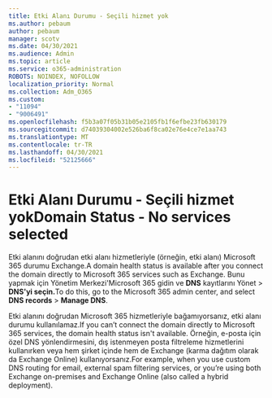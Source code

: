 ```yaml
---
title: Etki Alanı Durumu - Seçili hizmet yok
ms.author: pebaum
author: pebaum
manager: scotv
ms.date: 04/30/2021
ms.audience: Admin
ms.topic: article
ms.service: o365-administration
ROBOTS: NOINDEX, NOFOLLOW
localization_priority: Normal
ms.collection: Adm_O365
ms.custom:
- "11094"
- "9006491"
ms.openlocfilehash: f5b3a07f05b31b05e2105fb1f6efbe23fb630179
ms.sourcegitcommit: d74039304002e526ba6f8ca02e76e4ce7e1aa743
ms.translationtype: MT
ms.contentlocale: tr-TR
ms.lasthandoff: 04/30/2021
ms.locfileid: "52125666"
---
```

# <a name="domain-status---no-services-selected"></a><span data-ttu-id="771a8-102">Etki Alanı Durumu - Seçili hizmet yok</span><span class="sxs-lookup"><span data-stu-id="771a8-102">Domain Status - No services selected</span></span>

<span data-ttu-id="771a8-103">Etki alanını doğrudan etki alanı hizmetleriyle (örneğin, etki alanı) Microsoft 365 durumu Exchange.</span><span class="sxs-lookup"><span data-stu-id="771a8-103">A domain health status is available after you connect the domain directly to Microsoft 365 services such as Exchange.</span></span> <span data-ttu-id="771a8-104">Bunu yapmak için Yönetim Merkezi'Microsoft 365 gidin ve **DNS** kayıtlarını Yönet  >  **DNS'yi seçin.**</span><span class="sxs-lookup"><span data-stu-id="771a8-104">To do this, go to the Microsoft 365 admin center, and select **DNS records** > **Manage DNS**.</span></span>

<span data-ttu-id="771a8-105">Etki alanını doğrudan Microsoft 365 hizmetleriyle bağamıyorsanız, etki alanı durumu kullanılamaz.</span><span class="sxs-lookup"><span data-stu-id="771a8-105">If you can’t connect the domain directly to Microsoft 365 services, the domain health status isn't available.</span></span> <span data-ttu-id="771a8-106">Örneğin, e-posta için özel DNS yönlendirmesini, dış istenmeyen posta filtreleme hizmetlerini kullanırken veya hem şirket içinde hem de Exchange (karma dağıtım olarak da Exchange Online) kullanıyorsanız.</span><span class="sxs-lookup"><span data-stu-id="771a8-106">For example, when you use custom DNS routing for email, external spam filtering services, or you’re using both Exchange on-premises and Exchange Online (also called a hybrid deployment).</span></span>

